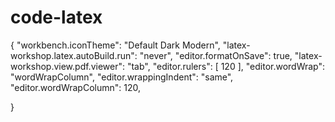 # code-latex
{
    "workbench.iconTheme": "Default Dark Modern",
    "latex-workshop.latex.autoBuild.run": "never",
    "editor.formatOnSave": true,
    "latex-workshop.view.pdf.viewer": "tab",
    "editor.rulers": [
        120
    ],
        "editor.wordWrap": "wordWrapColumn",
        "editor.wrappingIndent": "same",
        "editor.wordWrapColumn": 120,
    

}
